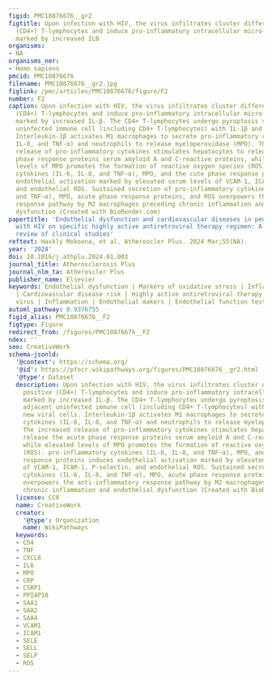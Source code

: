 ```yaml
---
figid: PMC10876676__gr2
figtitle: Upon infection with HIV, the virus infiltrates cluster differentiation positive
  (CD4+) T-lymphocytes and induce pro-inflammatory intracellular micro-environment
  marked by increased ILB
organisms:
- NA
organisms_ner:
- Homo sapiens
pmcid: PMC10876676
filename: PMC10876676__gr2.jpg
figlink: /pmc/articles/PMC10876676/figure/F2
number: F2
caption: Upon infection with HIV, the virus infiltrates cluster differentiation positive
  (CD4+) T-lymphocytes and induce pro-inflammatory intracellular micro-environment
  marked by increased IL-β. The CD4+ T-lymphocytes undergo pyroptosis showering adjacent
  uninfected immune cell (including CD4+ T-lymphocytes) with IL-1β and new viral cells.
  Interleukin-1β activates M1 macrophages to secrete pro-inflammatory cytokines (IL-6,
  IL-8, and TNF-α) and neutrophils to release myeloperoxidase (MPO). The increased
  release of pro-inflammatory cytokines stimulates hepatocytes to release the acute
  phase response proteins serum amyloid A and C-reactive proteins, while elevated
  levels of MPO promotes the formation of reactive oxygen species (ROS). pro-inflammatory
  cytokines (IL-6, IL-8, and TNF-α), MPO, and the cute phase response proteins induces
  endothelial activation marked by elevated serum levels of VCAM-1, ICAM-1, P-selectin,
  and endothelial ROS. Sustained secretion of pro-inflammatory cytokines (IL-6, IL-8,
  and TNF-α), MPO, acute phase response proteins, and ROS overpowers the anti-inflammatory
  response pathway by M2 macrophages preceding chronic inflammation and endothelial
  dysfunction (Created with BioRender.com)
papertitle: 'Endothelial dysfunction and cardiovascular diseases in people living
  with HIV on specific highly active antiretroviral therapy regimen: A systematic
  review of clinical studies'
reftext: Haskly Mokoena, et al. Atheroscler Plus. 2024 Mar;55(NA).
year: '2024'
doi: 10.1016/j.athplu.2024.01.003
journal_title: Atherosclerosis Plus
journal_nlm_ta: Atheroscler Plus
publisher_name: Elsevier
keywords: Endothelial dysfunction | Markers of oxidative stress | Inflammatory markers
  | Cardiovascular disease risk | Highly active antiretroviral therapy | Human immunodeficiency
  virus | Inflammation | Endothelial makers | Endothelial function tests
automl_pathway: 0.9376755
figid_alias: PMC10876676__F2
figtype: Figure
redirect_from: /figures/PMC10876676__F2
ndex: ''
seo: CreativeWork
schema-jsonld:
  '@context': https://schema.org/
  '@id': https://pfocr.wikipathways.org/figures/PMC10876676__gr2.html
  '@type': Dataset
  description: Upon infection with HIV, the virus infiltrates cluster differentiation
    positive (CD4+) T-lymphocytes and induce pro-inflammatory intracellular micro-environment
    marked by increased IL-β. The CD4+ T-lymphocytes undergo pyroptosis showering
    adjacent uninfected immune cell (including CD4+ T-lymphocytes) with IL-1β and
    new viral cells. Interleukin-1β activates M1 macrophages to secrete pro-inflammatory
    cytokines (IL-6, IL-8, and TNF-α) and neutrophils to release myeloperoxidase (MPO).
    The increased release of pro-inflammatory cytokines stimulates hepatocytes to
    release the acute phase response proteins serum amyloid A and C-reactive proteins,
    while elevated levels of MPO promotes the formation of reactive oxygen species
    (ROS). pro-inflammatory cytokines (IL-6, IL-8, and TNF-α), MPO, and the cute phase
    response proteins induces endothelial activation marked by elevated serum levels
    of VCAM-1, ICAM-1, P-selectin, and endothelial ROS. Sustained secretion of pro-inflammatory
    cytokines (IL-6, IL-8, and TNF-α), MPO, acute phase response proteins, and ROS
    overpowers the anti-inflammatory response pathway by M2 macrophages preceding
    chronic inflammation and endothelial dysfunction (Created with BioRender.com)
  license: CC0
  name: CreativeWork
  creator:
    '@type': Organization
    name: WikiPathways
  keywords:
  - CD4
  - TNF
  - CXCL8
  - IL6
  - MPO
  - CRP
  - CSRP1
  - PPIAP10
  - SAA1
  - SAA2
  - SAA4
  - VCAM1
  - ICAM1
  - SELE
  - SELL
  - SELP
  - ROS
---
```

